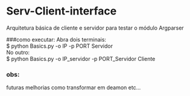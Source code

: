# Serv-Client-interface
Arquitetura básica de cliente e servidor para testar o módulo Argparser


###como executar:
Abra dois terminais:<br>
$ python Basics.py -o IP -p PORT Servidor<br>
No outro:<br>
$ python Basics.py -o IP_servidor -p PORT_Servidor Cliente<br>


### obs:
futuras melhorias como transformar em deamon etc...
